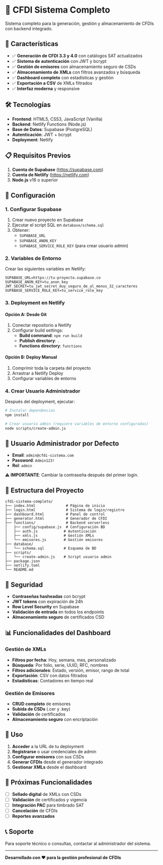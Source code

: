 # 🧾 CFDI Sistema Completo

Sistema completo para la generación, gestión y almacenamiento de CFDIs con backend integrado.

## 🚀 Características

- ✅ **Generación de CFDI 3.3 y 4.0** con catálogos SAT actualizados
- ✅ **Sistema de autenticación** con JWT y bcrypt
- ✅ **Gestión de emisores** con almacenamiento seguro de CSDs
- ✅ **Almacenamiento de XMLs** con filtros avanzados y búsqueda
- ✅ **Dashboard completo** con estadísticas y gestión
- ✅ **Exportación a CSV** de XMLs filtrados
- ✅ **Interfaz moderna** y responsive

## 🛠️ Tecnologías

- **Frontend**: HTML5, CSS3, JavaScript (Vanilla)
- **Backend**: Netlify Functions (Node.js)
- **Base de Datos**: Supabase (PostgreSQL)
- **Autenticación**: JWT + bcrypt
- **Deployment**: Netlify

## 📋 Requisitos Previos

1. **Cuenta de Supabase** (https://supabase.com)
2. **Cuenta de Netlify** (https://netlify.com)
3. **Node.js** v16 o superior

## 🔧 Configuración

### 1. Configurar Supabase

1. Crear nuevo proyecto en Supabase
2. Ejecutar el script SQL en `database/schema.sql`
3. Obtener:
   - `SUPABASE_URL`
   - `SUPABASE_ANON_KEY`
   - `SUPABASE_SERVICE_ROLE_KEY` (para crear usuario admin)

### 2. Variables de Entorno

Crear las siguientes variables en Netlify:

```env
SUPABASE_URL=https://tu-proyecto.supabase.co
SUPABASE_ANON_KEY=tu_anon_key
JWT_SECRET=tu_jwt_secret_muy_seguro_de_al_menos_32_caracteres
SUPABASE_SERVICE_ROLE_KEY=tu_service_role_key
```

### 3. Deployment en Netlify

#### Opción A: Desde Git
1. Conectar repositorio a Netlify
2. Configurar build settings:
   - **Build command**: `npm run build`
   - **Publish directory**: `.`
   - **Functions directory**: `functions`

#### Opción B: Deploy Manual
1. Comprimir toda la carpeta del proyecto
2. Arrastrar a Netlify Deploy
3. Configurar variables de entorno

### 4. Crear Usuario Administrador

Después del deployment, ejecutar:

```bash
# Instalar dependencias
npm install

# Crear usuario admin (requiere variables de entorno configuradas)
node scripts/create-admin.js
```

## 👤 Usuario Administrador por Defecto

- **Email**: `admin@cfdi-sistema.com`
- **Password**: `Admin123!`
- **Rol**: `admin`

⚠️ **IMPORTANTE**: Cambiar la contraseña después del primer login.

## 📁 Estructura del Proyecto

```
cfdi-sistema-completo/
├── index.html              # Página de inicio
├── login.html              # Sistema de login/registro
├── dashboard.html          # Panel de control
├── generator.html          # Generador de CFDI
├── functions/              # Backend serverless
│   ├── config/supabase.js  # Configuración BD
│   ├── auth.js            # Autenticación
│   ├── xmls.js            # Gestión XMLs
│   └── emisores.js        # Gestión emisores
├── database/
│   └── schema.sql         # Esquema de BD
├── scripts/
│   └── create-admin.js    # Script usuario admin
├── package.json
├── netlify.toml
└── README.md
```

## 🔐 Seguridad

- **Contraseñas hasheadas** con bcrypt
- **JWT tokens** con expiración de 24h
- **Row Level Security** en Supabase
- **Validación de entrada** en todos los endpoints
- **Almacenamiento seguro** de certificados CSD

## 📊 Funcionalidades del Dashboard

### Gestión de XMLs
- **Filtros por fecha**: Hoy, semana, mes, personalizado
- **Búsqueda**: Por folio, serie, UUID, RFC, nombres
- **Filtros adicionales**: Estado, versión, emisor, rango de total
- **Exportación**: CSV con datos filtrados
- **Estadísticas**: Contadores en tiempo real

### Gestión de Emisores
- **CRUD completo** de emisores
- **Subida de CSDs** (.cer y .key)
- **Validación** de certificados
- **Almacenamiento seguro** con encriptación

## 🚀 Uso

1. **Acceder** a la URL de tu deployment
2. **Registrarse** o usar credenciales de admin
3. **Configurar emisores** con sus CSDs
4. **Generar CFDIs** desde el generador integrado
5. **Gestionar XMLs** desde el dashboard

## 🔮 Próximas Funcionalidades

- [ ] **Sellado digital** de XMLs con CSDs
- [ ] **Validación** de certificados y vigencia
- [ ] **Integración PAC** para timbrado SAT
- [ ] **Cancelación** de CFDIs
- [ ] **Reportes avanzados**

## 📞 Soporte

Para soporte técnico o consultas, contactar al administrador del sistema.

---

**Desarrollado con ❤️ para la gestión profesional de CFDIs**
